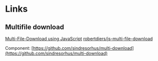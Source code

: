 # Links

## Multifile download

[Multi-File-Download using JavaScript](https://medium.com/twodigits/multi-file-download-using-javascript-9b0b8a14639b)
[robertdiers/js-multi-file-download](https://github.com/robertdiers/js-multi-file-download/blob/master/src/main/resources/static/multidownload.js)

Component: [https://github.com/sindresorhus/multi-download](https://github.com/sindresorhus/multi-download)
